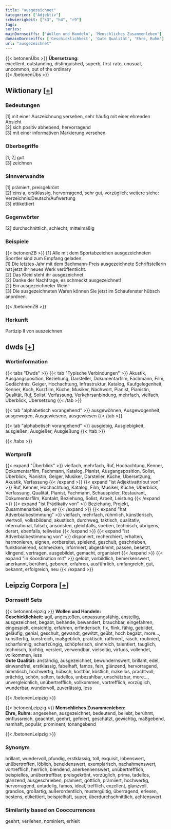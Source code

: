 ```yaml
---
title: "ausgezeichnet"
kategorien: ["Adjektiv"]
schwierigkeit: ["k3", "h4", "r9"]
tags:
series:
mainDornseiffs: ['Wollen und Handeln', 'Menschliches Zusammenleben']
domainDornseiffs: ['Geschicklichkeit', 'Gute Qualität', 'Ehre, Ruhm']
url: "ausgezeichnet"
---
```


{{< betonenÜbs >}}
**Übersetzung:**  
excellent, outstanding, distinguished, superb, first-rate, unusual, uncommon, out of the ordinary  
{{< /betonenÜbs >}}

## Wiktionary [[+](https://de.wiktionary.org/wiki/ausgezeichnet)]

### Bedeutungen
[1] mit einer Auszeichnung versehen, sehr häufig mit einer ehrenden Absicht  
[2] sich positiv abhebend, hervorragend  
[3] mit einer informativen Markierung versehen  

### Oberbegriffe
[1, 2] gut  
[3] zeichnen  

### Sinnverwandte
[1] prämiert, preisgekrönt  
[2] eins a, erstklassig, hervorragend, sehr gut, vorzüglich; weitere siehe: Verzeichnis:Deutsch/Aufwertung  
[3] ettikettiert  

### Gegenwörter
[2] durchschnittlich, schlecht, mittelmäßig  

### Beispiele
{{< betonenZB >}}
[1] Alle mit dem Sportabzeichen ausgezeichneten Sportler sind zum Empfang geladen.  
[1] Die letztes Jahr mit dem Bachmann-Preis ausgezeichnete Schriftstellerin hat jetzt ihr neues Werk veröffentlicht.  
[2] Das Kleid steht ihr ausgezeichnet.  
[2] Danke der Nachfrage, es schmeckt ausgezeichnet!  
[2] Ein ausgezeichneter Wein!  
[3] Die ausgezeichneten Waren können Sie jetzt im Schaufenster hübsch anordnen.  

{{< /betonenZB >}}
### Herkunft
Partizip II von auszeichnen  



## dwds [[+](https://www.dwds.de/wb/ausgezeichnet)]

### Wortinformation
{{< tabs "Dwds" >}}
{{< tab "Typische Verbindungen" >}}
Akustik, Ausgangsposition, Beziehung, Darsteller, Dokumentarfilm, Fachmann, Film, Gedächtnis, Geiger, Hochachtung, Infrastruktur, Katalog, Kaufgelegenheit, Kenner, Koch, Kurzfilm, Küche, Musiker, Nachwort, Pianist, Pianistin, Qualität, Ruf, Solist, Verfassung, Verkehrsanbindung, mehrfach, vielfach, Überblick, Übersetzung
{{< /tab >}}

{{< tab "alphabetisch vorangehend" >}}
ausgewöhnen, Ausgewogenheit, ausgewogen, Ausgewiesene, ausgewiesen
{{< /tab >}}

{{< tab "alphabetisch vorangehend" >}}
ausgiebig, Ausgiebigkeit, ausgießen, Ausgießer, Ausgießung
{{< /tab >}}

{{< /tabs >}}

### Wortprofil
{{< expand "Überblick" >}} vielfach, mehrfach, Ruf, Hochachtung, Kenner, Dokumentarfilm, Fachmann, Katalog, Pianist, Ausgangsposition, Solist, Überblick, Pianistin, Geiger, Musiker, Darsteller, Küche, Übersetzung, Akustik, Verfassung {{< /expand >}}
{{< expand "ist Adjektivattribut von" >}} Ruf, Kenner, Hochachtung, Katalog, Film, Musiker, Küche, Überblick, Verfassung, Qualität, Pianist, Fachmann, Schauspieler, Restaurant, Dokumentarfilm, Kontakt, Beziehung, Solist, Arbeit, Leistung {{< /expand >}}
{{< expand "ist Prädikativ von" >}} Beziehung, Projekt, Zusammenarbeit, sie, er {{< /expand >}}
{{< expand "hat Adverbialbestimmung" >}} vielfach, mehrfach, rühmlich, künstlerisch, wertvoll, volksbildend, akustisch, durchweg, taktisch, qualitativ, international, falsch, ansonsten, gleichfalls, soeben, technisch, übrigens, derart, ebenfalls, teilweise {{< /expand >}}
{{< expand "ist Adverbialbestimmung von" >}} disponiert, recherchiert, erhalten, harmonieren, eignen, vorbereitet, spielend, geschult, geschrieben, funktionierend, schmecken, informiert, abgestimmt, passen, besetzt, klingend, vertragen, ausgebildet, gemacht, organisiert {{< /expand >}}
{{< expand "in Koordination mit" >}} gelobt, vorbildlich, bemerkenswert, anerkannt, berühmt, geboren, erfahren, ausführlich, umfangreich, gut, bekannt, erfolgreich, neu {{< /expand >}}

## Leipzig Corpora [[+](https://corpora.uni-leipzig.de/en/res?word=ausgezeichnet&corpusId=deu_newscrawl-public_2018)]

### Dornseiff Sets
{{< betonenLeipzig >}}
**Wollen und Handeln:**  
**Geschicklichkeit:** agil, angestoßen, anpassungsfähig, anstellig, ausgezeichnet, begabt, behände, bewandert, brauchbar, eingefahren, eingespielt, einsichtig, erfahren, erfinderisch, fix, flink, fähig, gebildet, geläufig, genial, geschult, gewandt, gewitzt, geübt, hoch begabt, more..., kunstfertig, kunstreich, maßgeblich, praktisch, raffiniert, rasch, routiniert, scharfsinnig, scharfzüngig, schöpferisch, sinnreich, talentiert, tauglich, technisch, tüchtig, versiert, verwendbar, vielseitig, virtuos, vollendet, vollkommen, less  
**Gute Qualität:** anständig, ausgezeichnet, bewundernswert, brillant, edel, einwandfrei, erstklassig, fabelhaft, famos, fein, glänzend, hervorragend, himmlisch, hochwertig, hübsch, kostbar, köstlich, makellos, prachtvoll, prächtig, schön, selten, tadellos, unbezahlbar, unschätzbar, more..., unvergleichlich, unübertrefflich, vollkommen, vortrefflich, vorzüglich, wunderbar, wundervoll, zuverlässig, less  

{{< /betonenLeipzig >}}


{{< betonenLeipzig >}}
**Menschliches Zusammenleben:**  
**Ehre, Ruhm:** angesehen, ausgezeichnet, bedeutend, beliebt, berühmt, einflussreich, geachtet, geehrt, gefeiert, geschätzt, gewichtig, maßgebend, namhaft, populär, prominent, tonangebend  

{{< /betonenLeipzig >}}

### Synonym
brillant, wundervoll, pfundig, erstklassig, toll, exquisit, lobenswert, unübertroffen, löblich, beneidenswert, exemplarisch, nachahmenswert, vortrefflich, herrlich, blendend, anerkennenswert, unübertrefflich, beispiellos, unübertreffbar, preisgekrönt, vorzüglich, prima, tadellos, glänzend, ausgeschrieben, prämiert, göttlich, prämiiert, hochwertig, hervorragend, untadelig, famos, ideal, trefflich, exzellent, glanzvoll, grandios, großartig, außerordentlich, mustergültig, überragend, erlesen, bestens, etikettiert, beispielhaft, super, überdurchschnittlich, achtenswert


### Similarity based on Cooccurrences
geehrt, verliehen, nominiert, erhielt

